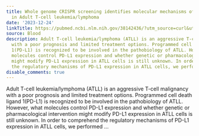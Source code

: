 ```yaml
---
title: Whole genome CRISPR screening identifies molecular mechanisms of PD-L1 expression
  in Adult T-cell leukemia/lymphoma
date: '2023-12-24'
linkTitle: https://pubmed.ncbi.nlm.nih.gov/38142436/?utm_source=curl&utm_medium=rss&utm_campaign=journals&utm_content=7603509&fc=None&ff=20231225170640&v=2.18.0
source: Blood
description: Adult T-cell leukemia/lymphoma (ATLL) is an aggressive T-cell malignancy
  with a poor prognosis and limited treatment options. Programmed cell death ligand
  1(PD-L1) is recognized to be involved in the pathobiology of ATLL. However, what
  molecules control PD-L1 expression and whether genetic or pharmacological intervention
  might modify PD-L1 expression in ATLL cells is still unknown. In order to comprehend
  the regulatory mechanisms of PD-L1 expression in ATLL cells, we performed ...
disable_comments: true
---
```

Adult T-cell leukemia/lymphoma (ATLL) is an aggressive T-cell malignancy with a poor prognosis and limited treatment options. Programmed cell death ligand 1(PD-L1) is recognized to be involved in the pathobiology of ATLL. However, what molecules control PD-L1 expression and whether genetic or pharmacological intervention might modify PD-L1 expression in ATLL cells is still unknown. In order to comprehend the regulatory mechanisms of PD-L1 expression in ATLL cells, we performed ...